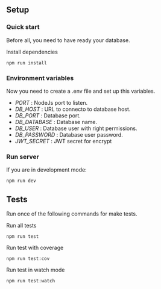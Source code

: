 ## Setup

### Quick start

Before all, you need to have ready your database.

Install dependencies

```
npm run install
```

### Environment variables

Now you need to create a .env file and set up this variables.

- _PORT_ : NodeJs port to listen.
- _DB_HOST_ : URL to connecto to database host.
- _DB_PORT_ : Database port.
- _DB_DATABASE_ : Database name.
- _DB_USER_ : Database user with right permissions.
- _DB_PASSWORD_ : Database user password.
- _JWT_SECRET_ : JWT secret for encrypt

### Run server

If you are in development mode:

```
npm run dev
```

## Tests

Run once of the following commands for make tests.

Run all tests

```
npm run test
```

Run test with coverage

```
npm run test:cov
```

Run test in watch mode

```
npm run test:watch
```

